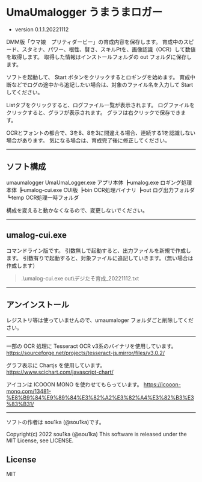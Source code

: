 # UmaUmalogger うまうまロガー
- version 0.1.1.20221112

DMM版「ウマ娘　プリティダービー」の育成内容を保存します。
育成中のスピード、スタミナ、パワー、根性、賢さ、スキルPtを、画像認識（OCR）して数値を取得します。
取得した情報はインストールフォルダの out フォルダに保存します。

ソフトを起動して、 Start ボタンをクリックするとロギングを始めます。
育成中断などでログの途中から追記したい場合は、対象のファイル名を入力して Start してください。

Listタブをクリックすると、ログファイル一覧が表示されます。
ログファイルをクリックすると、グラフが表示されます。
グラフは右クリックで保存できます。

OCRとフォントの都合で、3を8、8を3に間違える場合、連続する1を認識しない場合があります。
気になる場合は、育成完了後に修正してください。

-----------------------------------------------------------------------------

## ソフト構成

umaumalogger
	UmaUmaLogger.exe	アプリ本体
	┣umalog.exe			ロギング処理本体
	┣umalog-cui.exe		CUI版
	┣bin				OCR処理バイナリ
	┣out				ログ出力フォルダ
	┗temp				OCR処理一時フォルダ

構成を変えると動かなくなるので、変更しないでください。

-----------------------------------------------------------------------------

## umalog-cui.exe

コマンドライン版です。
引数無しで起動すると、出力ファイルを新規で作成します。
引数有りで起動すると、対象ファイルに追記していきます。（無い場合は作成します）

> .\umalog-cui.exe out\デジたそ育成_20221112.txt

-----------------------------------------------------------------------------

## アンインストール

レジストリ等は使っていませんので、umaumaloger フォルダごと削除してください。

-----------------------------------------------------------------------------

一部の OCR 処理に Tesseract OCR v3系のバイナリを使用しています。
https://sourceforge.net/projects/tesseract-js.mirror/files/v3.0.2/

グラフ表示に Chartjs を使用しています。
https://www.scichart.com/javascript-chart/

アイコンは ICOOON MONO を使わせてもらっています。
https://icooon-mono.com/13481-%E8%B9%84%E9%89%84%E3%82%A2%E3%82%A4%E3%82%B3%E3%83%B31/

-----------------------------------------------------------------------------

ソフトの作者は sou1ka (@sou1ka)です。

Copyright(c) 2022 sou1ka (@sou1ka)
This software is released under the MIT License, see LICENSE.

## License
MIT
